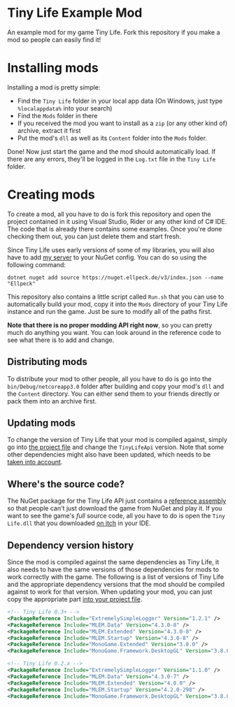 # Tiny Life Example Mod
An example mod for my game Tiny Life. Fork this repository if you make a mod so people can easily find it!

# Installing mods
Installing a mod is pretty simple:
- Find the `Tiny Life` folder in your local app data (On Windows, just type `%localappdata%` into your search)
- Find the `Mods` folder in there
- If you received the mod you want to install as a `zip` (or any other kind of) archive, extract it first
- Put the mod's `dll` as well as its `Content` folder into the `Mods` folder.

Done! Now just start the game and the mod should automatically load. If there are any errors, they'll be logged in the `Log.txt` file in the `Tiny Life` folder.

# Creating mods
To create a mod, all you have to do is fork this repository and open the project contained in it using Visual Studio, Rider or any other kind of C# IDE. The code that is already there contains some examples. Once you're done checking them out, you can just delete them and start fresh.

Since Tiny Life uses early versions of some of my libraries, you will also have to add [my server](https://nuget.ellpeck.de/) to your NuGet config. You can do so using the following command:
```
dotnet nuget add source https://nuget.ellpeck.de/v3/index.json --name "Ellpeck"
```

This repository also contains a little script called `Run.sh` that you can use to automatically build your mod, copy it into the `Mods` directory of your Tiny Life instance and run the game. Just be sure to modify all of the paths first.

**Note that there is no proper modding API right now**, so you can pretty much do anything you want. You can look around in the reference code to see what there is to add and change.

## Distributing mods
To distribute your mod to other people, all you have to do is go into the `bin/Debug/netcoreapp3.0` folder after building and copy your mod's `dll` and the `Content` directory. You can either send them to your friends directly or pack them into an archive first.

## Updating mods
To change the version of Tiny Life that your mod is compiled against, simply go into [the project file](https://github.com/Ellpeck/TinyLifeExampleMod/blob/main/ExampleMod.csproj) and change the `TinyLifeApi` version. Note that some other dependencies might also have been updated, which needs to be [taken into account](https://github.com/Ellpeck/TinyLifeExampleMod#version-history).

## Where's the source code?
The NuGet package for the Tiny Life API just contains a [reference assembly](https://docs.microsoft.com/en-us/dotnet/standard/assembly/reference-assemblies) so that people can't just download the game from NuGet and play it. If you want to see the game's *full* source code, all you have to do is open the `Tiny Life.dll` that you downloaded [on itch](https://ellpeck.itch.io/tiny-life) in your IDE.

## Dependency version history
Since the mod is compiled against the same dependencies as Tiny Life, it also needs to have the same versions of those dependencies for mods to work correctly with the game. The following is a list of versions of Tiny Life and the appropriate dependency versions that the mod should be compiled against to work for that version. When updating your mod, you can just copy the appropriate part [into your project file](https://github.com/Ellpeck/TinyLifeExampleMod/blob/main/ExampleMod.csproj#L10-L15).
```xml
<!-- Tiny Life 0.3+ -->
<PackageReference Include="ExtremelySimpleLogger" Version="1.2.1" />
<PackageReference Include="MLEM.Data" Version="4.3.0-8" />
<PackageReference Include="MLEM.Extended" Version="4.3.0-8" />
<PackageReference Include="MLEM.Startup" Version="4.3.0-8" />
<PackageReference Include="MonoGame.Extended" Version="3.8.0" />
<PackageReference Include="MonoGame.Framework.DesktopGL" Version="3.8.0.1641" />

<!-- Tiny Life 0.2.x -->
<PackageReference Include="ExtremelySimpleLogger" Version="1.1.0" />
<PackageReference Include="MLEM.Data" Version="4.3.0-7" />
<PackageReference Include="MLEM.Extended" Version="4.0.0" />
<PackageReference Include="MLEM.Startup" Version="4.2.0-298" />
<PackageReference Include="MonoGame.Framework.DesktopGL" Version="3.8.0.1641" />
```